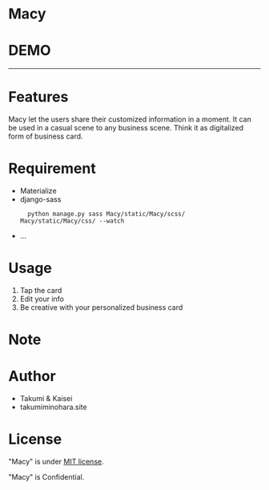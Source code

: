 # Macy
# DEMO
---


# Features

Macy let the users share their customized information in a moment. 
It can be used in a casual scene to any business scene. Think it as digitalized form of business card.

# Requirement

* Materialize
* django-sass
  ```
    python manage.py sass Macy/static/Macy/scss/ Macy/static/Macy/css/ --watch 
  ```
* ...

# Usage
1. Tap the card
2. Edit your info
3. Be creative with your personalized business card

# Note


# Author

* Takumi & Kaisei
* takumiminohara.site

# License

"Macy" is under [MIT license](https://en.wikipedia.org/wiki/MIT_License).

"Macy" is Confidential.
